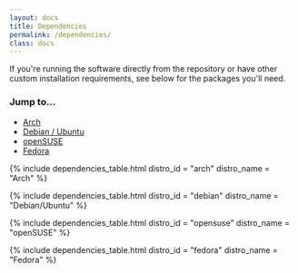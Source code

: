 ```yaml
---
layout: docs
title: Dependencies
permalink: /dependencies/
class: docs
---
```


If you're running the software directly from the repository or have other
custom installation requirements, see below for the packages you'll need.

### Jump to...

* [Arch](#arch)
* [Debian / Ubuntu](#debian/ubuntu)
* [openSUSE](#opensuse)
* [Fedora](#fedora)

{% include dependencies_table.html
    distro_id = "arch"
    distro_name = "Arch"
%}

{% include dependencies_table.html
    distro_id = "debian"
    distro_name = "Debian/Ubuntu"
%}

{% include dependencies_table.html
    distro_id = "opensuse"
    distro_name = "openSUSE"
%}

{% include dependencies_table.html
    distro_id = "fedora"
    distro_name = "Fedora"
%}
